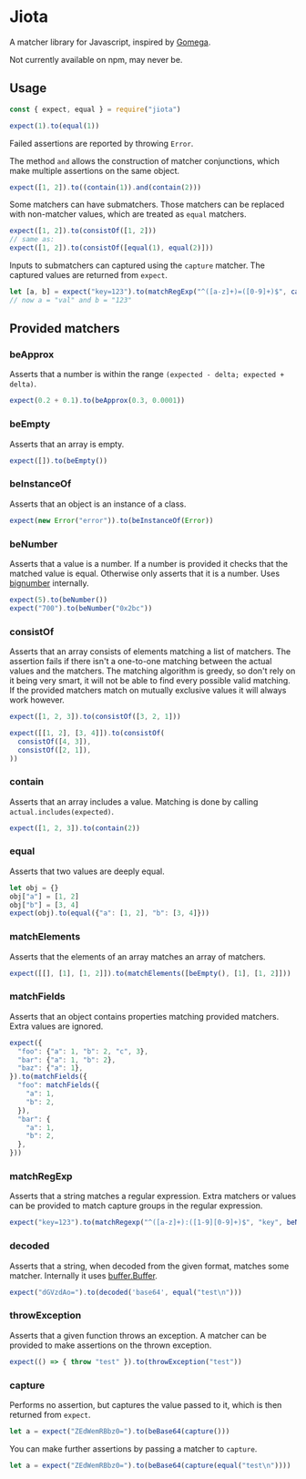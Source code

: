 # Jiota

A matcher library for Javascript, inspired by [Gomega](https://onsi.github.io/gomega/).

Not currently available on npm, may never be.

## Usage

```js
const { expect, equal } = require("jiota")

expect(1).to(equal(1))
```

Failed assertions are reported by throwing `Error`.

The method `and` allows the construction of matcher conjunctions, which make multiple assertions on
the same object.

```js
expect([1, 2]).to((contain(1)).and(contain(2)))
```

Some matchers can have submatchers. Those matchers can be replaced with non-matcher values, which
are treated as `equal` matchers.

```js
expect([1, 2]).to(consistOf([1, 2]))
// same as:
expect([1, 2]).to(consistOf([equal(1), equal(2)]))
```

Inputs to submatchers can captured using the `capture` matcher. The captured values are returned
from `expect`.

```js
let [a, b] = expect("key=123").to(matchRegExp("^([a-z]+)=([0-9]+)$", capture(), capture()))
// now a = "val" and b = "123"
```

## Provided matchers

### beApprox

Asserts that a number is within the range `(expected - delta; expected + delta)`.

```js
expect(0.2 + 0.1).to(beApprox(0.3, 0.0001))
```
### beEmpty

Asserts that an array is empty.

```js
expect([]).to(beEmpty())
```

### beInstanceOf

Asserts that an object is an instance of a class.

```js
expect(new Error("error")).to(beInstanceOf(Error))
```

### beNumber

Asserts that a value is a number. If a number is provided it checks that the matched value is equal.
Otherwise only asserts that it is a number. Uses
[bignumber](https://mikemcl.github.io/bignumber.js/) internally.

```js
expect(5).to(beNumber())
expect("700").to(beNumber("0x2bc"))
```

### consistOf

Asserts that an array consists of elements matching a list of matchers. The assertion fails if
there isn't a one-to-one matching between the actual values and the matchers. The matching algorithm
is greedy, so don't rely on it being very smart, it will not be able to find every possible valid
matching. If the provided matchers match on mutually exclusive values it will always work however.

```js
expect([1, 2, 3]).to(consistOf([3, 2, 1]))

expect([[1, 2], [3, 4]]).to(consistOf(
  consistOf([4, 3]),
  consistOf([2, 1]),
))
```

### contain

Asserts that an array includes a value. Matching is done by calling `actual.includes(expected)`.

```js
expect([1, 2, 3]).to(contain(2))
```

### equal

Asserts that two values are deeply equal.

```js
let obj = {}
obj["a"] = [1, 2]
obj["b"] = [3, 4]
expect(obj).to(equal({"a": [1, 2], "b": [3, 4]}))
```

### matchElements

Asserts that the elements of an array matches an array of matchers.

```js
expect([[], [1], [1, 2]]).to(matchElements([beEmpty(), [1], [1, 2]]))
```

### matchFields

Asserts that an object contains properties matching provided matchers. Extra values are ignored.

```js
expect({
  "foo": {"a": 1, "b": 2, "c", 3},
  "bar": {"a": 1, "b": 2},
  "baz": {"a": 1},
}).to(matchFields({
  "foo": matchFields({
    "a": 1,
    "b": 2,
  }),
  "bar": {
    "a": 1,
    "b": 2,
  },
}))
```

### matchRegExp

Asserts that a string matches a regular expression. Extra matchers or values can be provided to
match capture groups in the regular expression.

```js
expect("key=123").to(matchRegexp("^([a-z]+):([1-9][0-9]+)$", "key", beNumber(123)))
```

### decoded

Asserts that a string, when decoded from the given format, matches some matcher. Internally it uses
[buffer.Buffer](https://nodejs.org/api/buffer.html).

```js
expect("dGVzdAo=").to(decoded('base64', equal("test\n")))
```

### throwException

Asserts that a given function throws an exception. A matcher can be provided to make assertions on
the thrown exception.

```js
expect(() => { throw "test" }).to(throwException("test"))
```

### capture

Performs no assertion, but captures the value passed to it, which is then returned from `expect`.

```js
let a = expect("ZEdWemRBbz0=").to(beBase64(capture()))
```

You can make further assertions by passing a matcher to `capture`.

```js
let a = expect("ZEdWemRBbz0=").to(beBase64(capture(equal("test\n"))))
```
